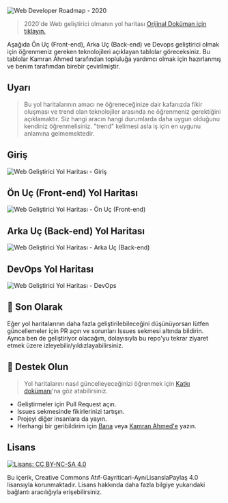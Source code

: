 ![Web Developer Roadmap - 2020](./images/banner.png)

> 2020'de Web geliştirici olmanın yol haritası
> [Orijinal Doküman için tıklayın.](https://github.com/kamranahmedse/developer-roadmap)

Aşağıda Ön Uç (Front-end), Arka Uç (Back-end) ve Devops geliştirici olmak için öğrenmeniz gereken teknolojileri açıklayan tablolar göreceksiniz. Bu tablolar Kamran Ahmed tarafından topluluğa yardımcı olmak için hazırlanmış ve benim tarafımdan birebir çevirilmiştir.

## Uyarı
> Bu yol haritalarının amacı ne öğreneceğinize dair kafanızda fikir oluşması ve trend olan teknolojiler arasında ne öğrenmeniz gerektiğini açıklamaktır. Siz hangi aracın hangi durumlarda daha uygun olduğunu kendiniz öğrenmelisiniz. "trend" kelimesi asla iş için en uygunu anlamına gelmemektedir.

## Giriş

![Web Geliştirici Yol Haritası - Giriş](./images/intro.png)

## Ön Uç (Front-end) Yol Haritası

![Web Geliştirici Yol Haritası - Ön Uç (Front-end)](./images/frontend.png)

## Arka Uç (Back-end) Yol Haritası

![Web Geliştirici Yol Haritası - Arka Uç (Back-end)](./images/backend.png)

## DevOps Yol Haritası

![Web Geliştirici Yol Haritası - DevOps](./images/devops.png)

## 🚦 Son Olarak

Eğer yol haritalarının daha fazla geliştirilebileceğini düşünüyorsan lütfen güncellemeler için PR açın ve sorunları Issues sekmesi altında bildirin. Ayrıca ben de geliştiriyor olacağım, dolayısıyla bu repo'yu tekrar ziyaret etmek üzere izleyebilir/yıldızlayabilirsiniz.

## 🙌 Destek Olun

> Yol haritalarını nasıl güncelleyeceğinizi öğrenmek için [Katkı dokümanı](./contributing.md)'na göz atabilirsiniz.

- Geliştirmeler için Pull Request açın.
- Issues sekmesinde fikirlerinizi tartışın.
- Projeyi diğer insanlara da yayın.
- Herhangi bir geribildirim için [Bana](https://twitter.com/atakan_ermis) veya [Kamran Ahmed'e](https://twitter.com/kamranahmedse) yazın.

## Lisans

[![Lisans: CC BY-NC-SA 4.0](https://img.shields.io/badge/License-CC%20BY--NC--SA%204.0-lightgrey.svg)](https://creativecommons.org/licenses/by-nc-sa/4.0/)

Bu içerik, Creative Commons Atıf-Gayriticari-AynıLisanslaPaylaş 4.0 lisansıyla korunmaktadır. Lisans hakkında daha fazla bilgiye yukarıdaki bağlantı aracılığıyla erişebilirsiniz.
